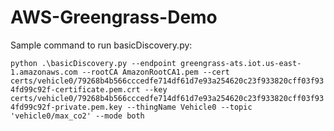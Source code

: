 # AWS-Greengrass-Demo
Sample command to run basicDiscovery.py:

`python .\basicDiscovery.py --endpoint greengrass-ats.iot.us-east-1.amazonaws.com --rootCA AmazonRootCA1.pem --cert certs/vehicle0/79268b4b566cccedfe714df61d7e93a254620c23f933820cff03f934fd99c92f-certificate.pem.crt --key certs/vehicle0/79268b4b566cccedfe714df61d7e93a254620c23f933820cff03f934fd99c92f-private.pem.key --thingName Vehicle0 --topic 'vehicle0/max_co2' --mode both`
